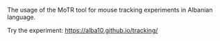 The usage of the MoTR tool for mouse tracking experiments in Albanian language. 

Try the experiment: https://alba10.github.io/tracking/
